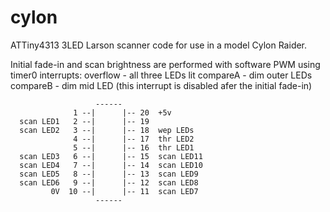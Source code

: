 # cylon
ATTiny4313 3LED Larson scanner code for use in a model Cylon Raider.

Initial fade-in and scan brightness are performed with software PWM using 
timer0 interrupts:
	overflow - all three LEDs lit
	compareA - dim outer LEDs
	compareB - dim mid LED (this interrupt is disabled afer the initial fade-in)

                       ------
                  1 --|      |-- 20  +5v
      scan LED1   2 --|      |-- 19
      scan LED2   3 --|      |-- 18  wep LEDs
                  4 --|      |-- 17  thr LED2
                  5 --|      |-- 16  thr LED1
      scan LED3   6 --|      |-- 15  scan LED11
      scan LED4   7 --|      |-- 14  scan LED10
      scan LED5   8 --|      |-- 13  scan LED9
      scan LED6   9 --|      |-- 12  scan LED8
             0V  10 --|      |-- 11  scan LED7
                       ------
